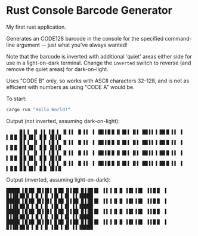 ﻿# Rust Console Barcode Generator

My first rust application.

Generates an CODE128 barcode in the console for the specified command-line argument -- just what you've always wanted!

Note that the barcode is inverted with additional 'quiet' areas either side for use in a light-on-dark terminal.  Change the `inverted` switch to reverse (and remove the quiet areas) for dark-on-light.

Uses "CODE B" only, so works with ASCII characters 32-128, and is not as efficient with numbers as using "CODE A" would be.

To start:

```bash
cargo run "Hello World!"
```

Output (not inverted, assuming dark-on-light):

```
     █▐ ▌ ▐▌ ▌▌ ▌█ ▌ ▐▌▐▐  █ ▌▌ ▐ ▐█▌▌█▐▌▐▌▐█▐ ▐▌▌ ██▐▐ ▌▐█▌█ ▌▌ ▐  ▌▐▌█ █▐▌▐█▐ ▐▌█ ▐█▐▐▌
     █▐ ▌ ▐▌ ▌▌ ▌█ ▌ ▐▌▐▐  █ ▌▌ ▐ ▐█▌▌█▐▌▐▌▐█▐ ▐▌▌ ██▐▐ ▌▐█▌█ ▌▌ ▐  ▌▐▌█ █▐▌▐█▐ ▐▌█ ▐█▐▐▌
     █▐ ▌ ▐▌ ▌▌ ▌█ ▌ ▐▌▐▐  █ ▌▌ ▐ ▐█▌▌█▐▌▐▌▐█▐ ▐▌▌ ██▐▐ ▌▐█▌█ ▌▌ ▐  ▌▐▌█ █▐▌▐█▐ ▐▌█ ▐█▐▐▌
     █▐ ▌ ▐▌ ▌▌ ▌█ ▌ ▐▌▐▐  █ ▌▌ ▐ ▐█▌▌█▐▌▐▌▐█▐ ▐▌▌ ██▐▐ ▌▐█▌█ ▌▌ ▐  ▌▐▌█ █▐▌▐█▐ ▐▌█ ▐█▐▐▌
```

Output (inverted, assuming light-on-dark):

````
█████ ▌█▐█▌▐█▐▐█▐ █▐█▌▐▌▌██ █▐▐█▌█▌ ▐▐ ▌▐▌▐▌ ▌█▌▐▐█  ▌▌█▐▌ ▐ █▐▐█▌██▐▌▐ █ ▌▐▌ ▌█▌▐ █▌ ▌▌▐████▌
█████ ▌█▐█▌▐█▐▐█▐ █▐█▌▐▌▌██ █▐▐█▌█▌ ▐▐ ▌▐▌▐▌ ▌█▌▐▐█  ▌▌█▐▌ ▐ █▐▐█▌██▐▌▐ █ ▌▐▌ ▌█▌▐ █▌ ▌▌▐████▌
█████ ▌█▐█▌▐█▐▐█▐ █▐█▌▐▌▌██ █▐▐█▌█▌ ▐▐ ▌▐▌▐▌ ▌█▌▐▐█  ▌▌█▐▌ ▐ █▐▐█▌██▐▌▐ █ ▌▐▌ ▌█▌▐ █▌ ▌▌▐████▌
█████ ▌█▐█▌▐█▐▐█▐ █▐█▌▐▌▌██ █▐▐█▌█▌ ▐▐ ▌▐▌▐▌ ▌█▌▐▐█  ▌▌█▐▌ ▐ █▐▐█▌██▐▌▐ █ ▌▐▌ ▌█▌▐ █▌ ▌▌▐████▌
````
